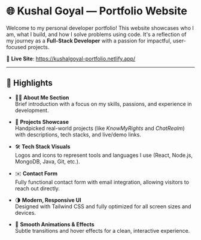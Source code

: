 # 🌐 Kushal Goyal — Portfolio Website

Welcome to my personal developer portfolio! This website showcases who I am, what I build, and how I solve problems using code. It's a reflection of my journey as a **Full-Stack Developer** with a passion for impactful, user-focused projects.

🔗 **Live Site**: https://kushalgoyal-portfolio.netlify.app/

---

## 📌 Highlights

- 🧑‍💻 **About Me Section**  
  Brief introduction with a focus on my skills, passions, and experience in development.

- 💼 **Projects Showcase**  
  Handpicked real-world projects (like *KnowMyRights* and *ChatRealm*) with descriptions, tech stacks, and live/demo links.

- 🛠️ **Tech Stack Visuals**  
  Logos and icons to represent tools and languages I use (React, Node.js, MongoDB, Java, Git, etc.).

- ✉️ **Contact Form**  
  Fully functional contact form with email integration, allowing visitors to reach out directly.

- 🌗 **Modern, Responsive UI**  
  Designed with Tailwind CSS and fully optimized for all screen sizes and devices.

- 🌟 **Smooth Animations & Effects**  
  Subtle transitions and hover effects for a clean, interactive experience.
